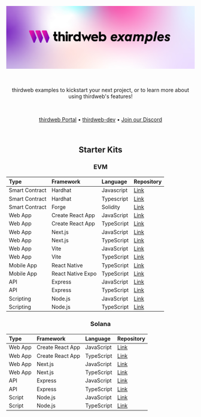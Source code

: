 <!-- Banner Image -->

![Thirdweb Examples Header](header-image.png)

<br />

  <p align="center">
    thirdweb examples to kickstart your next project, or to learn more about using thirdweb's features!
  </p>

<br />

<p align="center">
  <a href="https://portal.thirdweb.com/">thirdweb Portal</a> •
  <a href="https://github.com/orgs/thirdweb-dev/repositories">thirdweb-dev</a> •
  <a href="https://discord.com/invite/thirdweb">Join our Discord</a>
</p>

<br />

<div align='center' >

## Starter Kits

### EVM

| Type           | Framework        | Language   | Repository                                                             |
| :------------- | :--------------- | :--------- | :-------------------------------------------------------------------------- |
| Smart Contract | Hardhat          | Javascript | [Link](https://github.com/thirdweb-example/hardhat-javascript-starter)      |
| Smart Contract | Hardhat          | Typescript | [Link](https://github.com/thirdweb-example/hardhat-typescript-starter)      |
| Smart Contract | Forge            | Solidity   | [Link](https://github.com/thirdweb-example/forge-starter)                   |
| Web App        | Create React App | JavaScript | [Link](https://github.com/thirdweb-example/cra-javascript-starter)          |
| Web App        | Create React App | TypeScript | [Link](https://github.com/thirdweb-example/cra-typescript-starter)          |
| Web App        | Next.js          | JavaScript | [Link](https://github.com/thirdweb-example/next-javascript-starter)         |
| Web App        | Next.js          | TypeScript | [Link](https://github.com/thirdweb-example/next-typescript-starter)         |
| Web App        | Vite             | JavaScript | [Link](https://github.com/thirdweb-example/vite-javascript-starter)         |
| Web App        | Vite             | TypeScript | [Link](https://github.com/thirdweb-example/vite-typescript-starter)         |
| Mobile App     | React Native     | TypeScript | [Link](https://github.com/thirdweb-example/react-native-typescript-starter) |
| Mobile App     | React Native Expo| TypeScript | [Link](https://github.com/thirdweb-example/react-native-expo-starter) |
| API            | Express          | JavaScript | [Link](https://github.com/thirdweb-example/express-javascript-starter)      |
| API            | Express          | TypeScript | [Link](https://github.com/thirdweb-example/express-typescript-starter)      |
| Scripting      | Node.js          | JavaScript | [Link](https://github.com/thirdweb-example/node-javascript-starter)         |
| Scripting      | Node.js          | TypeScript | [Link](https://github.com/thirdweb-example/node-typescript-starter)         |

### Solana

| Type    | Framework        | Language   | Repository                                                               |
| :------ | :--------------- | :--------- | :---------------------------------------------------------------------------- |
| Web App | Create React App | JavaScript | [Link](https://github.com/thirdweb-example/cra-javascript-solana-starter)     |
| Web App | Create React App | TypeScript | [Link](https://github.com/thirdweb-example/cra-typescript-solana-starter)     |
| Web App | Next.js          | JavaScript | [Link](https://github.com/thirdweb-example/next-javascript-solana-starter)    |
| Web App | Next.js          | TypeScript | [Link](https://github.com/thirdweb-example/next-typescript-solana-starter)    |
| API     | Express          | JavaScript | [Link](https://github.com/thirdweb-example/express-javascript-solana-starter) |
| API     | Express          | TypeScript | [Link](https://github.com/thirdweb-example/express-typescript-solana-starter) |
| Script  | Node.js          | JavaScript | [Link](https://github.com/thirdweb-example/node-javascript-solana-starter)    |
| Script  | Node.js          | TypeScript | [Link](https://github.com/thirdweb-example/node-typescript-solana-starter)    |

</div>
